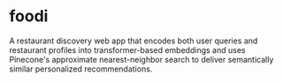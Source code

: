 # foodi
A restaurant discovery web app that encodes both user queries and restaurant profiles into transformer-based embeddings and uses Pinecone's approximate nearest-neighbor search to deliver semantically similar personalized recommendations.
